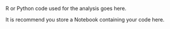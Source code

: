 R or Python code used for the analysis goes here.

It is recommend you store a Notebook containing your code here.
